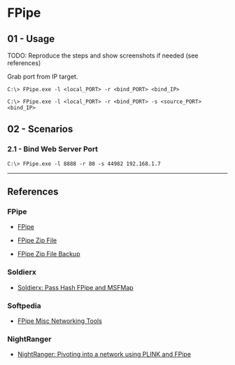 # FPipe

## 01 - Usage

TODO: Reproduce the steps and show screenshots if needed (see references)

Grab port from IP target.

```
C:\> FPipe.exe -l <local_PORT> -r <bind_PORT> <bind_IP>
```

```
C:\> FPipe.exe -l <local_PORT> -r <bind_PORT> -s <source_PORT> <bind_IP>
```

## 02 - Scenarios

### 2.1 - Bind Web Server Port

```
C:\> FPipe.exe -l 8888 -r 80 -s 44982 192.168.1.7
```

---
## References

### FPipe

- [FPipe](https://web.archive.org/web/20101112214506/www.foundstone.com/us/resources/proddesc/fpipe.htm)

- [FPipe Zip File](https://web.archive.org/web/20101112214506/http://www.foundstone.com/us/resources/termsofuse.asp?file=fpipe2_1.zip)

- [FPipe Zip File Backup](https://web.archive.org/web/20071030035026/http://www.foundstone.com/us/resources/freetools/fpipe2_1.zip)

### Soldierx

- [Soldierx: Pass Hash FPipe and MSFMap](https://www.soldierx.com/tutorials/Pass-Hash-Fpipe-and-Msfmap)

### Softpedia

- [FPipe Misc Networking Tools](https://www.softpedia.com/get/Network-Tools/Misc-Networking-Tools/FPipe.shtml)

### NightRanger

- [NightRanger: Pivoting into a network using PLINK and FPipe](https://vimeo.com/11849647)